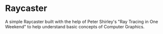 # Raycaster
A simple Raycaster built with the help of Peter Shirley's "Ray Tracing in One Weekend" to help understand basic concepts of Computer Graphics.
